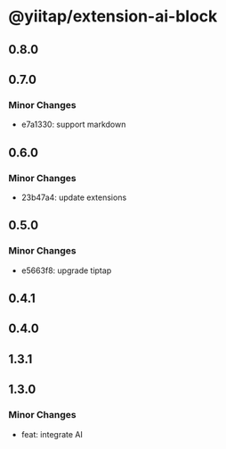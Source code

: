 # @yiitap/extension-ai-block

## 0.8.0

## 0.7.0

### Minor Changes

- e7a1330: support markdown

## 0.6.0

### Minor Changes

- 23b47a4: update extensions

## 0.5.0

### Minor Changes

- e5663f8: upgrade tiptap

## 0.4.1

## 0.4.0

## 1.3.1

## 1.3.0

### Minor Changes

- feat: integrate AI
